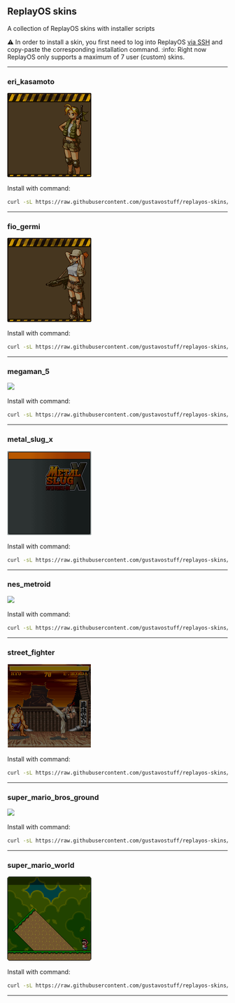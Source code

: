## ReplayOS skins

A collection of ReplayOS skins with installer scripts

:warning: In order to install a skin, you first need to log into ReplayOS [via SSH](https://www.replayos.com/wifi) and copy-paste the corresponding installation command.
:info: Right now ReplayOS only supports a maximum of 7 user (custom) skins.

---

### eri_kasamoto

![](https://github.com/gustavostuff/replayos-skins/blob/main/skins/eri_kasamoto/menu.png?raw=true)

Install with command:
```bash
curl -sL https://raw.githubusercontent.com/gustavostuff/replayos-skins/refs/heads/main/install_skin.sh -o install_skin.sh && bash install_skin.sh eri_kasamoto
```

---

### fio_germi

![](https://github.com/gustavostuff/replayos-skins/blob/main/skins/fio_germi/menu.png?raw=true)

Install with command:
```bash
curl -sL https://raw.githubusercontent.com/gustavostuff/replayos-skins/refs/heads/main/install_skin.sh -o install_skin.sh && bash install_skin.sh fio_germi
```

---

### megaman_5

![](https://github.com/gustavostuff/replayos-skins/blob/main/skins/megaman_5/menu.png?raw=true)

Install with command:
```bash
curl -sL https://raw.githubusercontent.com/gustavostuff/replayos-skins/refs/heads/main/install_skin.sh -o install_skin.sh && bash install_skin.sh megaman_5
```

---

### metal_slug_x

![](https://github.com/gustavostuff/replayos-skins/blob/main/skins/metal_slug_x/menu.png?raw=true)

Install with command:
```bash
curl -sL https://raw.githubusercontent.com/gustavostuff/replayos-skins/refs/heads/main/install_skin.sh -o install_skin.sh && bash install_skin.sh metal_slug_x
```

---

### nes_metroid

![](https://github.com/gustavostuff/replayos-skins/blob/main/skins/nes_metroid/menu.png?raw=true)

Install with command:
```bash
curl -sL https://raw.githubusercontent.com/gustavostuff/replayos-skins/refs/heads/main/install_skin.sh -o install_skin.sh && bash install_skin.sh nes_metroid
```

---

### street_fighter

![](https://github.com/gustavostuff/replayos-skins/blob/main/skins/street_fighter/menu.png?raw=true)

Install with command:
```bash
curl -sL https://raw.githubusercontent.com/gustavostuff/replayos-skins/refs/heads/main/install_skin.sh -o install_skin.sh && bash install_skin.sh street_fighter
```

---

### super_mario_bros_ground

![](https://github.com/gustavostuff/replayos-skins/blob/main/skins/super_mario_bros_ground/menu.png?raw=true)

Install with command:
```bash
curl -sL https://raw.githubusercontent.com/gustavostuff/replayos-skins/refs/heads/main/install_skin.sh -o install_skin.sh && bash install_skin.sh super_mario_bros_ground
```

---

### super_mario_world

![](https://github.com/gustavostuff/replayos-skins/blob/main/skins/super_mario_world/menu.png?raw=true)

Install with command:
```bash
curl -sL https://raw.githubusercontent.com/gustavostuff/replayos-skins/refs/heads/main/install_skin.sh -o install_skin.sh && bash install_skin.sh super_mario_world
```

---
